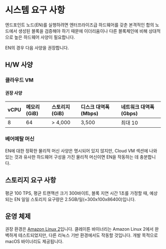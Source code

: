# 시스템 요구 사항

엔드포인트 노드(EN)를 실행하려면 엔터프라이즈급 하드웨어를 갖춘 본격적인 합의 노드에서 생성된 블록을 검증해야 하기 때문에 이더리움이나 다른 블록체인에 비해 상대적으로 높은 하드웨어 사양이 필요합니다.

EN의 경우 다음 사양을 권장합니다.

## H/W 사양 <a id="h-w-specification"></a>

### 클라우드 VM <a id="cloud-vm"></a>

#### 권장 사양 <a id="recommended-specification-based-on-aws"></a>

| vCPU | 메모리(GiB) | 스토리지(GiB) | 디스크 대역폭(Mbps) | 네트워크 대역폭(Gbps) |
| :--- | :-------------------------- | :--------------------------- | :------------------------------- | :-------------------------------- |
| 8    | 64                          | > 4,000                      | 3,500                            | 최대 10                             |

### 베어메탈 머신 <a id="bare-metal-machine"></a>

EN에 대한 정확한 물리적 머신 사양은 명시되어 있지 않지만, Cloud VM 섹션에 나와 있는 것과 유사한 하드웨어 구성을 가진 물리적 머신이면 EN을 작동하는 데 충분합니다.

## 스토리지 요구 사항 <a id="storage-requirements"></a>

평균 100 TPS, 평균 트랜잭션 크기 300바이트, 블록 지연 시간 1초를 가정할 때, 예상되는 EN 일일 스토리지 요구량은 2.5GB/일(=300x100x86400)입니다.

## 운영 체제 <a id="operating-system"></a>

권장 환경은 [Amazon Linux 2](https://aws.amazon.com/ko/about-aws/whats-new/2017/12/introducing-amazon-linux-2/)입니다.
클레이튼 바이너리는 Amazon Linux 2에서 완벽하게 테스트되었지만, 다른 리눅스 기반 환경에서도 작동할 것입니다.
개발 목적으로 macOS 바이너리도 제공됩니다.
